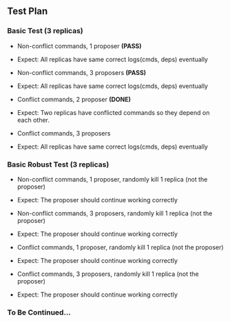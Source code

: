 ## Test Plan
### Basic Test (3 replicas)

* Non-conflict commands, 1 proposer **(PASS)**
 * Expect: All replicas have same correct logs(cmds, deps) eventually

* Non-conflict commands, 3 proposers **(PASS)**

 * Expect: All replicas have same correct logs(cmds, deps) eventually

* Conflict commands, 2 proposer **(DONE)**

 * Expect: Two replicas have conflicted commands so they depend on each other.

* Conflict commands, 3 proposers

 * Expect: All replicas have same correct logs(cmds, deps) eventually

### Basic Robust Test (3 replicas)

* Non-conflict commands, 1 proposer, randomly kill 1 replica (not the proposer)

 * Expect: The proposer should continue working correctly

* Non-conflict commands, 3 proposers, randomly kill 1 replica (not the proposer)

 * Expect: The proposer should continue working correctly

* Conflict commands, 1 proposer, randomly kill 1 replica (not the proposer)

 * Expect: The proposer should continue working correctly

* Conflict commands, 3 proposers, randomly kill 1 replica (not the proposer)

 * Expect: The proposer should continue working correctly

### To Be Continued...
 
